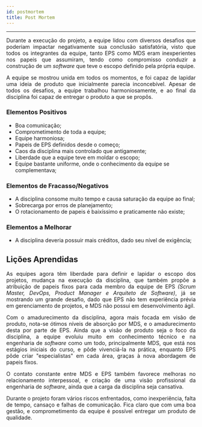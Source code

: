 ```yaml
---
id: postmortem    
title: Post Mortem
---
```


***    

<p align="justify"> 
Durante a execução do projeto, a equipe lidou com diversos desafios que poderiam impactar negativamente sua conclusão satisfatória, visto que todos os integrantes da equipe, tanto EPS como MDS eram inexperientes nos papeis que assumiram, tendo como compromisso conduzir a construção de um <i>software</i> que teve o escopo definido pela própria equipe.
</p>

<p align="justify">
A equipe se mostrou unida em todos os momentos, e foi capaz de lapidar uma ideia de produto que inicialmente parecia inconcebível.
Apesar de todos os desafios, a equipe trabalhou harmoniosamente, e ao final da disciplina foi capaz de entregar o produto a que se propôs.
</p>

### Elementos Positivos

- Boa comunicação;
- Comprometimento de toda a equipe;  
- Equipe harmoniosa;
- Papeis de EPS definidos desde o começo;
- Caos da disciplina mais controlado que antigamente;   
- Liberdade que a equipe teve em moldar o escopo;  
- Equipe bastante uniforme, onde o conhecimento da equipe se complementava;

### Elementos de Fracasso/Negativos

- A disciplina consome muito tempo e causa saturação da equipe ao final;
- Sobrecarga por erros de planejamento;
- O rotacionamento de papeis é baixíssimo e praticamente não existe;

### Elementos a Melhorar

- A disciplina deveria possuir mais créditos, dado seu nível de exigência;

## Lições Aprendidas

<p align="justify"> 
As equipes agora têm liberdade para definir e lapidar o escopo dos projetos, mudança na execução da disciplina, que também propõe a atribuição de papeis fixos para cada membro da equipe de EPS <i>(Scrum Master, DevOps, Product Manager e Arquiteto de Software)</i>, já se mostrando um grande desafio, dado que EPS não tem experiência prévia em gerenciamento de projetos, e MDS não possui em desenvolvimento ágil. 
</p>

<p align="justify"> 
Com o amadurecimento da disciplina, agora mais focada em visão de produto, nota-se ótimos níveis de absorção por MDS, e o amadurecimento desta por parte de EPS. Ainda que a visão de produto seja o foco da disciplina, a equipe evoluiu muito em conhecimento técnico e na engenharia de <i>software</i> como um todo, principalmente MDS, que está nos estágios iniciais do curso, e pôde vivenciá-la na prática, enquanto EPS pôde criar "especialistas" em cada área, graças à nova abordagem de papeis fixos.
</p>

<p align="justify"> 
O contato constante entre MDS e EPS também favorece melhoras no relacionamento interpessoal, e criação de uma visão profissional da engenharia de <i>software</i>, ainda que a carga da disciplina seja cansativa.
</p>

<p align="justify">
Durante o projeto foram vários riscos enfrentados, como inexperiência, falta de tempo, cansaço e falhas de comunicação. Fica claro que com uma boa gestão, e comprometimento da equipe é possível entregar um produto de qualidade.
</p>